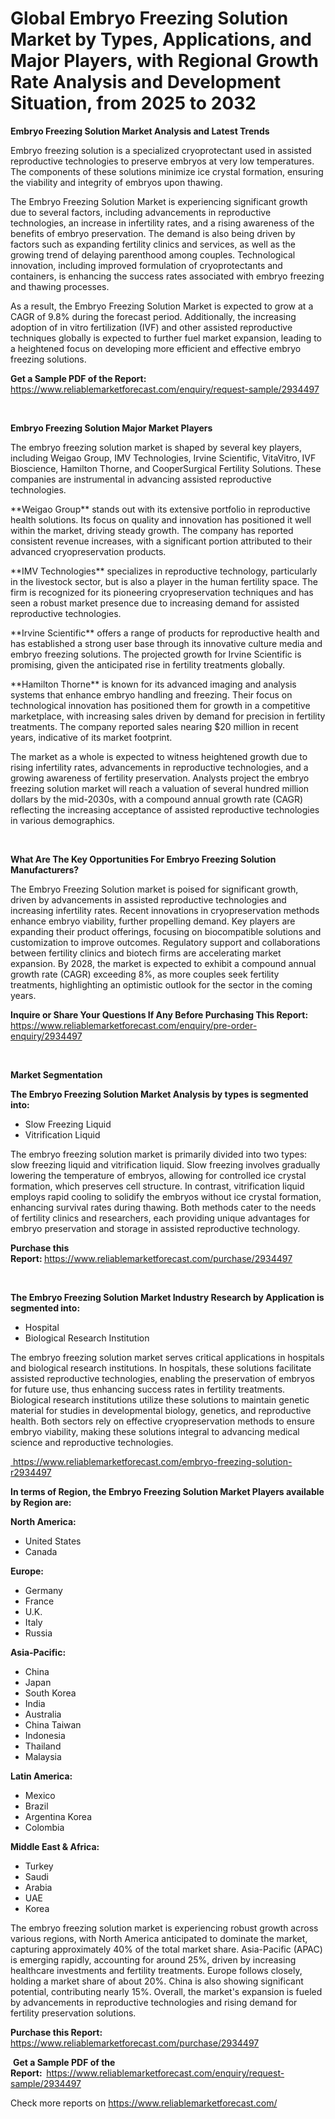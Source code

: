 <p><h1>Global Embryo Freezing Solution Market by Types, Applications, and Major Players, with Regional Growth Rate Analysis and Development Situation, from 2025 to 2032</h1></p><p><strong>Embryo Freezing Solution Market Analysis and Latest Trends</strong></p>
<p><p>Embryo freezing solution is a specialized cryoprotectant used in assisted reproductive technologies to preserve embryos at very low temperatures. The components of these solutions minimize ice crystal formation, ensuring the viability and integrity of embryos upon thawing. </p><p>The Embryo Freezing Solution Market is experiencing significant growth due to several factors, including advancements in reproductive technologies, an increase in infertility rates, and a rising awareness of the benefits of embryo preservation. The demand is also being driven by factors such as expanding fertility clinics and services, as well as the growing trend of delaying parenthood among couples. Technological innovation, including improved formulation of cryoprotectants and containers, is enhancing the success rates associated with embryo freezing and thawing processes.</p><p>As a result, the Embryo Freezing Solution Market is expected to grow at a CAGR of 9.8% during the forecast period. Additionally, the increasing adoption of in vitro fertilization (IVF) and other assisted reproductive techniques globally is expected to further fuel market expansion, leading to a heightened focus on developing more efficient and effective embryo freezing solutions.</p></p>
<p><strong>Get a Sample PDF of the Report:&nbsp;</strong> <a href="https://www.reliablemarketforecast.com/enquiry/request-sample/2934497?utm_campaign=3503&utm_medium=2&utm_source=Github&utm_content=ia&utm_term=13032025&utm_id=embryo-freezing-solution">https://www.reliablemarketforecast.com/enquiry/request-sample/2934497</a></p>
<p>&nbsp;</p>
<p><strong>Embryo Freezing Solution Major Market Players</strong></p>
<p><p>The embryo freezing solution market is shaped by several key players, including Weigao Group, IMV Technologies, Irvine Scientific, VitaVitro, IVF Bioscience, Hamilton Thorne, and CooperSurgical Fertility Solutions. These companies are instrumental in advancing assisted reproductive technologies.</p><p>**Weigao Group** stands out with its extensive portfolio in reproductive health solutions. Its focus on quality and innovation has positioned it well within the market, driving steady growth. The company has reported consistent revenue increases, with a significant portion attributed to their advanced cryopreservation products.</p><p>**IMV Technologies** specializes in reproductive technology, particularly in the livestock sector, but is also a player in the human fertility space. The firm is recognized for its pioneering cryopreservation techniques and has seen a robust market presence due to increasing demand for assisted reproductive technologies. </p><p>**Irvine Scientific** offers a range of products for reproductive health and has established a strong user base through its innovative culture media and embryo freezing solutions. The projected growth for Irvine Scientific is promising, given the anticipated rise in fertility treatments globally.</p><p>**Hamilton Thorne** is known for its advanced imaging and analysis systems that enhance embryo handling and freezing. Their focus on technological innovation has positioned them for growth in a competitive marketplace, with increasing sales driven by demand for precision in fertility treatments. The company reported sales nearing $20 million in recent years, indicative of its market footprint.</p><p>The market as a whole is expected to witness heightened growth due to rising infertility rates, advancements in reproductive technologies, and a growing awareness of fertility preservation. Analysts project the embryo freezing solution market will reach a valuation of several hundred million dollars by the mid-2030s, with a compound annual growth rate (CAGR) reflecting the increasing acceptance of assisted reproductive technologies in various demographics.</p></p>
<p>&nbsp;</p>
<p><strong>What Are The Key Opportunities For Embryo Freezing Solution Manufacturers?</strong></p>
<p><p>The Embryo Freezing Solution market is poised for significant growth, driven by advancements in assisted reproductive technologies and increasing infertility rates. Recent innovations in cryopreservation methods enhance embryo viability, further propelling demand. Key players are expanding their product offerings, focusing on biocompatible solutions and customization to improve outcomes. Regulatory support and collaborations between fertility clinics and biotech firms are accelerating market expansion. By 2028, the market is expected to exhibit a compound annual growth rate (CAGR) exceeding 8%, as more couples seek fertility treatments, highlighting an optimistic outlook for the sector in the coming years.</p></p>
<p><strong>Inquire or Share Your Questions If Any Before Purchasing This Report:</strong> <a href="https://www.reliablemarketforecast.com/enquiry/pre-order-enquiry/2934497?utm_campaign=3503&utm_medium=2&utm_source=Github&utm_content=ia&utm_term=13032025&utm_id=embryo-freezing-solution">https://www.reliablemarketforecast.com/enquiry/pre-order-enquiry/2934497</a></p>
<p>&nbsp;</p>
<p><strong>Market Segmentation</strong></p>
<p><strong>The Embryo Freezing Solution Market Analysis by types is segmented into:</strong></p>
<p><ul><li>Slow Freezing Liquid</li><li>Vitrification Liquid</li></ul></p>
<p><p>The embryo freezing solution market is primarily divided into two types: slow freezing liquid and vitrification liquid. Slow freezing involves gradually lowering the temperature of embryos, allowing for controlled ice crystal formation, which preserves cell structure. In contrast, vitrification liquid employs rapid cooling to solidify the embryos without ice crystal formation, enhancing survival rates during thawing. Both methods cater to the needs of fertility clinics and researchers, each providing unique advantages for embryo preservation and storage in assisted reproductive technology.</p></p>
<p><strong>Purchase this Report:&nbsp;</strong><a href="https://www.reliablemarketforecast.com/purchase/2934497?utm_campaign=3503&utm_medium=2&utm_source=Github&utm_content=ia&utm_term=13032025&utm_id=embryo-freezing-solution">https://www.reliablemarketforecast.com/purchase/2934497</a></p>
<p>&nbsp;</p>
<p><strong>The Embryo Freezing Solution Market Industry Research by Application is segmented into:</strong></p>
<p><ul><li>Hospital</li><li>Biological Research Institution</li></ul></p>
<p><p>The embryo freezing solution market serves critical applications in hospitals and biological research institutions. In hospitals, these solutions facilitate assisted reproductive technologies, enabling the preservation of embryos for future use, thus enhancing success rates in fertility treatments. Biological research institutions utilize these solutions to maintain genetic material for studies in developmental biology, genetics, and reproductive health. Both sectors rely on effective cryopreservation methods to ensure embryo viability, making these solutions integral to advancing medical science and reproductive technologies.</p></p>
<p><a href="https://www.reliablemarketforecast.com/embryo-freezing-solution-r2934497?utm_campaign=3503&utm_medium=2&utm_source=Github&utm_content=ia&utm_term=13032025&utm_id=embryo-freezing-solution">&nbsp;https://www.reliablemarketforecast.com/embryo-freezing-solution-r2934497</a></p>
<p><strong>In terms of Region, the Embryo Freezing Solution Market Players available by Region are:</strong></p>
<p>
    <p> <strong> North America: </strong>
        <ul>
            <li>United States</li>
            <li>Canada</li>
        </ul>
        </p> 
    <p> <strong> Europe: </strong>
        <ul>
            <li>Germany</li>
            <li>France</li>
            <li>U.K.</li>
            <li>Italy</li>
            <li>Russia</li>
        </ul>
        </p> 
    <p> <strong> Asia-Pacific: </strong>
        <ul>
            <li>China</li>
            <li>Japan</li>
            <li>South Korea</li>
            <li>India</li>
            <li>Australia</li>
            <li>China Taiwan</li>
            <li>Indonesia</li>
            <li>Thailand</li>
            <li>Malaysia</li>
        </ul>
        </p> 
    <p> <strong> Latin America: </strong>
        <ul>
            <li>Mexico</li>
            <li>Brazil</li>
            <li>Argentina Korea</li>
            <li>Colombia</li>
        </ul>
        </p> 
    <p> <strong> Middle East & Africa: </strong>
        <ul>
            <li>Turkey</li>
            <li>Saudi</li>
            <li>Arabia</li>
            <li>UAE</li>
            <li>Korea</li>
        </ul>
    </p>
    </p>
<p><p>The embryo freezing solution market is experiencing robust growth across various regions, with North America anticipated to dominate the market, capturing approximately 40% of the total market share. Asia-Pacific (APAC) is emerging rapidly, accounting for around 25%, driven by increasing healthcare investments and fertility treatments. Europe follows closely, holding a market share of about 20%. China is also showing significant potential, contributing nearly 15%. Overall, the market's expansion is fueled by advancements in reproductive technologies and rising demand for fertility preservation solutions.</p></p>
<p><strong>Purchase this Report: </strong><a href="https://www.reliablemarketforecast.com/purchase/2934497?utm_campaign=3503&utm_medium=2&utm_source=Github&utm_content=ia&utm_term=13032025&utm_id=embryo-freezing-solution">https://www.reliablemarketforecast.com/purchase/2934497</a></p>
<p>&nbsp;<strong>Get a Sample PDF of the Report:&nbsp;&nbsp;</strong><a href="https://www.reliablemarketforecast.com/enquiry/request-sample/2934497?utm_campaign=3503&utm_medium=2&utm_source=Github&utm_content=ia&utm_term=13032025&utm_id=embryo-freezing-solution">https://www.reliablemarketforecast.com/enquiry/request-sample/2934497</a></p>
<p><strong></strong></p>
<p>Check more reports on <a href="https://www.reliablemarketforecast.com/?utm_campaign=3503&utm_medium=2&utm_source=Github&utm_content=ia&utm_term=13032025&utm_id=embryo-freezing-solution">https://www.reliablemarketforecast.com/</a></p>